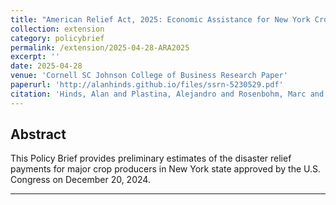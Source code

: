```yaml
---
title: "American Relief Act, 2025: Economic Assistance for New York Crop Producers"
collection: extension
category: policybrief
permalink: /extension/2025-04-28-ARA2025
excerpt: ''
date: 2025-04-28
venue: 'Cornell SC Johnson College of Business Research Paper'
paperurl: 'http://alanhinds.github.io/files/ssrn-5230529.pdf'
citation: 'Hinds, Alan and Plastina, Alejandro and Rosenbohm, Marc and Zhang, Wendong, American Relief Act, 2025: Economic Assistance for New York Crop Producers (February 06, 2025). Cornell SC Johnson College of Business Research Paper, Available at SSRN: https://ssrn.com/abstract=5230529 or http://dx.doi.org/10.2139/ssrn.5230529'
---
```


Abstract
---
This Policy Brief provides preliminary estimates of the disaster relief payments for major crop producers in New York state approved by the U.S. Congress on December 20, 2024. 

---